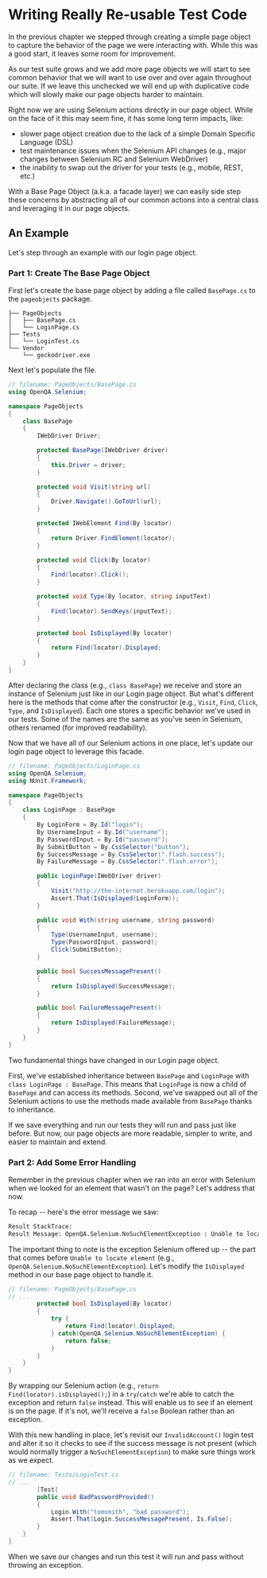 # Writing Really Re-usable Test Code

In the previous chapter we stepped through creating a simple page object to capture the behavior of the page we were interacting with. While this was a good start, it leaves some room for improvement.

As our test suite grows and we add more page objects we will start to see common behavior that we will want to use over and over again throughout our suite. If we leave this unchecked we will end up with duplicative code which will slowly make our page objects harder to maintain. 

Right now we are using Selenium actions directly in our page object. While on the face of it this may seem fine, it has some long term impacts, like:

+ slower page object creation due to the lack of a simple Domain Specific Language (DSL)
+ test maintenance issues when the Selenium API changes (e.g., major changes between Selenium RC and Selenium WebDriver)
+ the inability to swap out the driver for your tests (e.g., mobile, REST, etc.)

With a Base Page Object (a.k.a. a facade layer) we can easily side step these concerns by abstracting all of our common actions into a central class and leveraging it in our page objects.

## An Example

Let's step through an example with our login page object.

### Part 1: Create The Base Page Object

First let's create the base page object by adding a file called `BasePage.cs` to the `pageobjects` package.

```text
├── PageObjects
│   ├── BasePage.cs
│   └── LoginPage.cs
├── Tests
│   └── LoginTest.cs
└── Vendor
    └── geckodriver.exe
```

Next let's populate the file.

```csharp
// filename: PageObjects/BasePage.cs
using OpenQA.Selenium;

namespace PageObjects
{
    class BasePage
    {
        IWebDriver Driver;

        protected BasePage(IWebDriver driver)
        {
            this.Driver = driver;
        }

        protected void Visit(string url)
        {
            Driver.Navigate().GoToUrl(url);
        }

        protected IWebElement Find(By locator)
        {
            return Driver.FindElement(locator);
        }

        protected void Click(By locator)
        {
            Find(locator).Click();
        }

        protected void Type(By locator, string inputText)
        {
            Find(locator).SendKeys(inputText);
        }

        protected bool IsDisplayed(By locator)
        {
            return Find(locator).Displayed;
        }
    }
}
```

After declaring the class (e.g., `class BasePage`) we receive and store an instance of Selenium just like in our Login page object. But what's different here is the methods that come after the constructor (e.g., `Visit`, `Find`, `Click`, `Type`, and `IsDisplayed`). Each one stores a specific behavior we've used in our tests. Some of the names are the same as you've seen in Selenium, others renamed (for improved readability).

Now that we have all of our Selenium actions in one place, let's update our login page object to leverage this facade.

```csharp
// filename: PageObjects/LoginPage.cs
using OpenQA.Selenium;
using NUnit.Framework;

namespace PageObjects
{
    class LoginPage : BasePage
    {
        By LoginForm = By.Id("login");
        By UsernameInput = By.Id("username");
        By PasswordInput = By.Id("password");
        By SubmitButton = By.CssSelector("button");
        By SuccessMessage = By.CssSelector(".flash.success");
        By FailureMessage = By.CssSelector(".flash.error");

        public LoginPage(IWebDriver driver)
        {
            Visit("http://the-internet.herokuapp.com/login");
            Assert.That(IsDisplayed(LoginForm));
        }

        public void With(string username, string password)
        {
            Type(UsernameInput, username);
            Type(PasswordInput, password);
            Click(SubmitButton);
        }

        public bool SuccessMessagePresent()
        {
            return IsDisplayed(SuccessMessage);
        }

        public bool FailureMessagePresent()
        {
            return IsDisplayed(FailureMessage);
        }
    }
}
```

Two fundamental things have changed in our Login page object.

First, we've established inheritance between `BasePage` and `LoginPage` with `class LoginPage : BasePage`. This means that `LoginPage` is now a child of `BasePage` and can access its methods. Second, we've swapped out all of the Selenium actions to use the methods made available from `BasePage` thanks to inheritance.

If we save everything and run our tests they will run and pass just like before. But now, our page objects are more readable, simpler to write, and easier to maintain and extend.

### Part 2: Add Some Error Handling

Remember in the previous chapter when we ran into an error with Selenium when we looked for an element that wasn't on the page? Let's address that now.

To recap -- here's the error message we saw:

```sh
Result StackTrace:
Result Message: OpenQA.Selenium.NoSuchElementException : Unable to locate element: {"method":"css selector","selector":".flash.success"}
```

The important thing to note is the exception Selenium offered up -- the part that comes before `Unable to locate element` (e.g., `OpenQA.Selenium.NoSuchElementException`). Let's modify the `IsDisplayed` method in our base page object to handle it.

```csharp
// filename: PageObjects/BasePage.cs
// ...
        protected bool IsDisplayed(By locator)
        {
            try {
                return Find(locator).Displayed;
            } catch(OpenQA.Selenium.NoSuchElementException) {
                return false;
            }
        }
    }
}
```

By wrapping our Selenium action (e.g., `return Find(locator).isDisplayed();`) in a `try`/`catch` we're able to catch the exception and return `false` instead. This will enable us to see if an element is on the page. If it's not, we'll receive a `false` Boolean rather than an exception.

With this new handling in place, let's revisit our `InvalidAccount()` login test and alter it so it checks to see if the success message is not present (which would normally trigger a `NoSuchElementException`) to make sure things work as we expect.

```csharp
// filename: Tests/LoginTest.cs
// ...
        [Test]
        public void BadPasswordProvided()
        {
            Login.With("tomsmith", "bad password");
            Assert.That(Login.SuccessMessagePresent, Is.False);
        }
    }
}
```

When we save our changes and run this test it will run and pass without throwing an exception.


